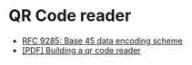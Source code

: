 # QR Code reader

- [RFC 9285: Base 45 data encoding scheme](https://datatracker.ietf.org/doc/html/rfc9285)
- [[PDF] Building a qr code reader](https://www.egr.msu.edu/classes/ece480/capstone/spring15/group07/assets/emerick-application-note.pdf)